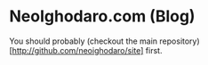 # NeoIghodaro.com (Blog)
You should probably (checkout the main repository)[http://github.com/neoighodaro/site] first.